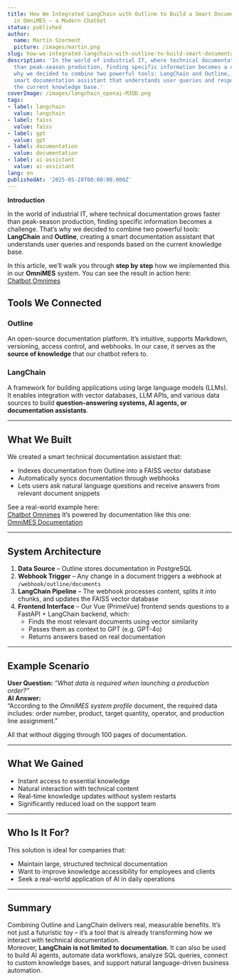 ```yaml
---
title: How We Integrated LangChain with Outline to Build a Smart Documentation Assistant
  in OmniMES – a Modern Chatbot
status: published
author:
  name: Martin Szerment
  picture: /images/martin.png
slug: how-we-integrated-langchain-with-outline-to-build-smart-documentation-assistant-in-omnimes
description: 'In the world of industrial IT, where technical documentation grows faster
  than peak-season production, finding specific information becomes a challenge. That’s
  why we decided to combine two powerful tools: LangChain and Outline, creating a
  smart documentation assistant that understands user queries and responds based on
  the current knowledge base.'
coverImage: /images/langchain_openai-M3OD.png
tags:
- label: langchain
  value: langchain
- label: faiss
  value: faiss
- label: gpt
  value: gpt
- label: documentation
  value: documentation
- label: ai-assistant
  value: ai-assistant
lang: en
publishedAt: '2025-05-28T00:00:00.000Z'
---
```

**Introduction**

In the world of industrial IT, where technical documentation grows faster than peak-season production, finding specific information becomes a challenge. That’s why we decided to combine two powerful tools: **LangChain** and **Outline**, creating a smart documentation assistant that understands user queries and responds based on the current knowledge base.

In this article, we’ll walk you through **step by step** how we implemented this in our **OmniMES** system. You can see the result in action here:\
[Chatbot Omnimes](https://cloud.omnimes.com/askme)

## Tools We Connected

### **Outline**

An open-source documentation platform. It’s intuitive, supports Markdown, versioning, access control, and webhooks. In our case, it serves as the **source of knowledge** that our chatbot refers to.

### **LangChain**

A framework for building applications using large language models (LLMs). It enables integration with vector databases, LLM APIs, and various data sources to build **question-answering systems, AI agents, or documentation assistants**.

---

## What We Built

We created a smart technical documentation assistant that:

- Indexes documentation from Outline into a FAISS vector database
- Automatically syncs documentation through webhooks
- Lets users ask natural language questions and receive answers from relevant document snippets

See a real-world example here:\
[Chatbot Omnimes](https://cloud.omnimes.com/askme) It’s powered by documentation like this one:\
[OmniMES Documentation](https://docs.omnimes.com/s/cb8b19e0-ec6d-4e1a-8690-b0ddd67ad1cd/doc/introduction-98dAKUj3hP)

---

## System Architecture

1. **Data Source** – Outline stores documentation in PostgreSQL
2. **Webhook Trigger** – Any change in a document triggers a webhook at `/webhook/outline/documents`
3. **LangChain Pipeline** – The webhook processes content, splits it into chunks, and updates the FAISS vector database
4. **Frontend Interface** – Our Vue (PrimeVue) frontend sends questions to a FastAPI + LangChain backend, which:
   - Finds the most relevant documents using vector similarity
   - Passes them as context to GPT (e.g. GPT-4o)
   - Returns answers based on real documentation

---

## Example Scenario

**User Question:** *“What data is required when launching a production order?”*\
**AI Answer:**\
“According to the *OmniMES system profile* document, the required data includes: order number, product, target quantity, operator, and production line assignment.”

All that without digging through 100 pages of documentation.

---

## What We Gained

- Instant access to essential knowledge
- Natural interaction with technical content
- Real-time knowledge updates without system restarts
- Significantly reduced load on the support team

---

## Who Is It For?

This solution is ideal for companies that:

- Maintain large, structured technical documentation
- Want to improve knowledge accessibility for employees and clients
- Seek a real-world application of AI in daily operations

---

## Summary

Combining Outline and LangChain delivers real, measurable benefits. It’s not just a futuristic toy – it’s a tool that is already transforming how we interact with technical documentation.\
Moreover, **LangChain is not limited to documentation**. It can also be used to build AI agents, automate data workflows, analyze SQL queries, connect to custom knowledge bases, and support natural language-driven business automation.